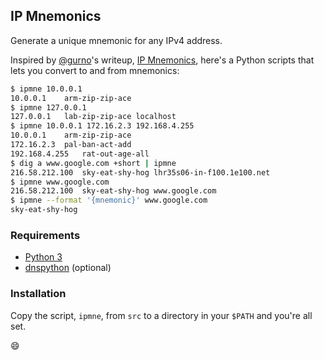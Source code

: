 ## IP Mnemonics

Generate a unique mnemonic for any IPv4 address.

Inspired by [@gurno](https://github.com/gurno)'s writeup,
[IP Mnemonics](http://gurno.com/adam/mne/), here's a Python scripts
that lets you convert to and from mnemonics:

```sh
$ ipmne 10.0.0.1
10.0.0.1	arm-zip-zip-ace
$ ipmne 127.0.0.1
127.0.0.1	lab-zip-zip-ace	localhost
$ ipmne 10.0.0.1 172.16.2.3 192.168.4.255
10.0.0.1	arm-zip-zip-ace
172.16.2.3	pal-ban-act-add
192.168.4.255	rat-out-age-all
$ dig a www.google.com +short | ipmne
216.58.212.100	sky-eat-shy-hog	lhr35s06-in-f100.1e100.net
$ ipmne www.google.com
216.58.212.100	sky-eat-shy-hog	www.google.com
$ ipmne --format '{mnemonic}' www.google.com
sky-eat-shy-hog
```

### Requirements

* [Python 3](https://www.python.org/)
* [dnspython](http://www.dnspython.org/) (optional)

### Installation

Copy the script, `ipmne`, from `src` to a directory in your
`$PATH` and you're all set.

:smile:
